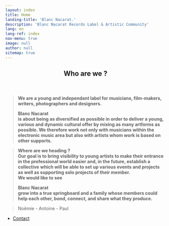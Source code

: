 ```yaml
---
layout: index
title: Home
landing-title: 'Blanc Nacarat.'
description: 'Blanc Nacarat Records Label & Artistic Community'
lang: en
lang-ref: index
nav-menu: true
image: null
author: null
sitemap: true
---
```


<section id="two">
    <div class="inner">
        <header class="major">
            <h2>Who are we ?</h2>
        </header>
		<blockquote><b> We are a young and independant label for musicians, film-makers, writers, photographers and designers.</b> 
		<br>
		<p class="logo" style="padding-left: 0em; padding-right: 0em; margin-bottom: 0px;"><strong>Blanc Nacarat&nbsp;</strong></p><b>is about being as diversified as possible in order to deliver a young, various and dynamic cultural offer by mixing as many artforms as possible. We therefore work not only with musicians within the electronic music area but also with artists whom work is based on other supports.
		</b></blockquote>
		<blockquote>
			<b> Where are we heading ?
			<br>Our goal is to bring visibility to young artists to make their entrance in the professional world easier and, in the future, establish a collective which will be able to set up various events and projects as well as supporting solo projects of their member.
			<br>We would like to see </b><p class="logo" style="padding-left: 0em;padding-right: 0em;margin-bottom: 0px;"><strong> Blanc Nacarat&nbsp;</strong></p><b> grow into a true springboard and a family whose members could help each other, bond, connect, and share what they produce.
			</b>
		</blockquote>
		<blockquote>
				<p style="margin-bottom: 0px; text-align: center; display: flex;"> Noëmie - Antoine - Paul</p>
		</blockquote>
			<ul class="actions">
                   		<li>
                   			<a href="https://blancnacarat.github.io/{{ page.lang }}/contact" class="button special">Contact</a>
                   		</li>
			</ul>
    </div>
</section>
